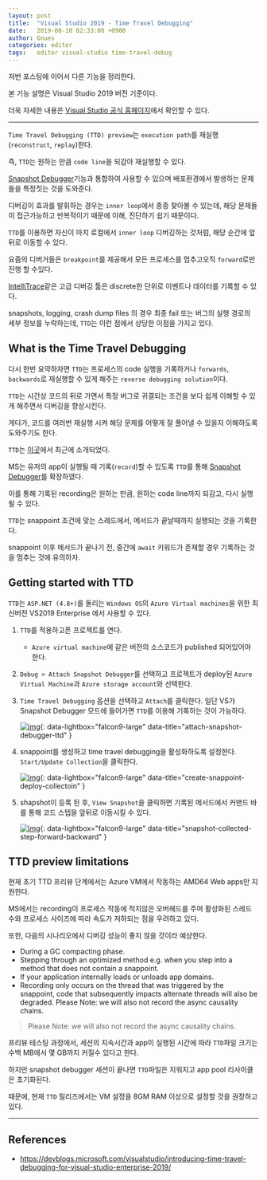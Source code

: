 ```yaml
---
layout: post
title:  "Visual Studio 2019 - Time Travel Debugging"
date:   2019-08-10 02:33:00 +0900
author: Gnues
categories: editor
tags:	editor visual-studio time-travel-debug
---
```


저번 포스팅에 이어서 다른 기능을 정리한다.

본 기능 설명은 Visual Studio 2019 버전 기준이다.

더욱 자세한 내용은 [Visual Studio 공식 홈페이지](https://docs.microsoft.com/ko-kr/visualstudio/ide/?view=vs-2019)에서 확인할 수 있다.

***

`Time Travel Debugging (TTD) preview`는 `execution path`를 재실행(`reconstruct`, `replay`)한다.

즉, `TTD`는 원하는 만큼 `code line`을 되감아 재실행할 수 있다.

[Snapshot Debugger](https://devblogs.microsoft.com/visualstudio/debug-your-live-apps-running-in-azure-virtual-machines-and-azure-kubernetes/)기능과 통합하여 사용할 수 있으며 배포환경에서 발생하는 문제들을 특정짓는 것을 도와준다.

디버깅이 효과를 발휘하는 경우는 `inner loop`에서 종종 찾아볼 수 있는데, 해당 문제들이 접근가능하고 반복적이기 때문에 이해, 진단하기 쉽기 때문이다.

`TTD`를 이용하면 자신이 마치 로컬에서 `inner loop` 디버깅하는 것처럼, 해당 순간에 앞 뒤로 이동할 수 있다.

요즘의 디버거들은 `breakpoint`를 제공해서 모든 프로세스를 멈추고오직 `forward`로만 진행 할 수있다.

[IntelliTrace](https://docs.microsoft.com/en-us/visualstudio/debugger/intellitrace?view=vs-2019)같은 고급 디버깅 툴은 discrete한 단위로 이벤트나 데이터를 기록할 수 있다.

snapshots, logging, crash dump files 의 경우 최종 fail 또는 버그의 실행 경로의 세부 정보를 누락하는데, `TTD`는 이런 점에서 상당한 이점을 가지고 있다.

## What is the Time Travel Debugging

다시 한번 요약하자면 `TTD`는 프로세스의 code 실행을 기록하거나 `forwards`, `backwards`로 재실행할 수 있게 해주는 `reverse debugging solution`이다.

`TTD`는 시간상 코드의 뒤로 가면서 특정 버그로 귀결되는 조건을 보다 쉽게 이해할 수 있게 해주면서 디버깅을 향상시킨다.

게다가, 코드를 여러번 재실행 시켜 해당 문제를 어떻게 잘 풀어낼 수 있을지 이해하도록 도와주기도 한다.

`TTD`는 [이곳](https://blogs.windows.com/windowsdeveloper/2017/09/27/time-travel-debugging-now-available-windbg-preview/#PfszGf8di5wys7KD.97)에서 최근에 소개되었다.

MS는 유저의 app이 실행될 때 기록(`record`)할 수 있도록 `TTD`를 통해 [Snapshot Debugger](https://devblogs.microsoft.com/visualstudio/debug-your-live-apps-running-in-azure-virtual-machines-and-azure-kubernetes/)를 확장하였다.

이를 통해 기록된 recording은 원하는 만큼, 원하는 code line까지 되감고, 다시 실행될 수 있다.

`TTD`는 snappoint 조건에 맞는 스레드에서, 메서드가 끝날때까지 실행되는 것을 기록한다.

snappoint 이후 메서드가 끝나기 전, 중간에 `await` 키워드가 존재할 경우 기록하는 것을 멈추는 것에 유의하자.

## Getting started with TTD

`TTD`는 `ASP.NET (4.8+)`를 돌리는 `Windows OS`의 `Azure Virtual machines`을 위한 최신버전 VS2019 Enterprise 에서 사용할 수 있다.

1. `TTD`를 적용하고픈 프로젝트를 연다.
    - `Azure virtual machine`에 같은 버전의 소스코드가 published 되어있어야 한다.

2. `Debug > Attach Snapshot Debugger`를 선택하고 프로젝트가 deploy된 `Azure Virtual Machine`과 `Azure storage account`와 선택한다.

3. `Time Travel Debugging` 옵션을 선택하고 `Attach`를 클릭한다. 일단 VS가 Snapshot Debugger 모드에 들어가면 `TTD`를 이용해 기록하는 것이 가능하다.

    [![img]({{"/assets/visualStudio/attach-snapshot-debugger-ttd.gif"}})]({{"/assets/visualStudio/attach-snapshot-debugger-ttd.gif"}}){: data-lightbox="falcon9-large" data-title="attach-snapshot-debugger-ttd" }

4. snappoint를 생성하고 time travel debugging을 활성화하도록 설정한다. `Start/Update Collection`을 클릭한다.

    [![img]({{"/assets/visualStudio/create-snappoint-deploy-collectoin.gif"}})]({{"/assets/visualStudio/create-snappoint-deploy-collectoin.gif"}}){: data-lightbox="falcon9-large" data-title="create-snappoint-deploy-collectoin" }

5. shapshot이 등록 된 후, `View Snapshot`을 클릭하면 기록된 메서드에서 커맨드 바를 통해 코드 스텝을 앞뒤로 이동시킬 수 있다.

    [![img]({{"/assets/visualStudio/snapshot-collected-step-forward-backward.gif"}})]({{"/assets/visualStudio/snapshot-collected-step-forward-backward.gif"}}){: data-lightbox="falcon9-large" data-title="snapshot-collected-step-forward-backward" }

## TTD preview limitations

현재 초기 TTD 프리뷰 단계에서는 Azure VM에서 작동하는 AMD64 Web apps만 지원한다.

MS에서는 recording이 프로세스 작동에 적지않은 오버헤드를 주며 활성화된 스레드 수와 프로세스 사이즈에 따라 속도가 저하되는 점을 우려하고 있다.

또한, 다음의 시나리오에서 디버깅 성능이 좋지 않을 것이라 예상한다.

- During a GC compacting phase.
- Stepping through an optimized method e.g. when you step into a method that does not contain a snappoint.
- If your application internally loads or unloads app domains.
- Recording only occurs on the thread that was triggered by the snappoint, code that subsequently impacts alternate threads will also be degraded.
Please Note: we will also not record the async causality chains.

> Please Note: we will also not record the async causality chains.

프리뷰 테스팅 과정에서, 세션의 지속시간과 app이 실행된 시간에 따라 `TTD`파일 크기는 수백 MB에서 몇 GB까지 커질수 있다고 한다.

하지만 snapshot debugger 세션이 끝나면 `TTD`파일은 지워지고 app pool 리사이클은 초기화된다.

때문에, 현재 `TTD` 릴리즈에서는 VM 설정을 8GM RAM 이상으로 설정할 것을 권장하고 있다.

***

## References

- <https://devblogs.microsoft.com/visualstudio/introducing-time-travel-debugging-for-visual-studio-enterprise-2019/>
